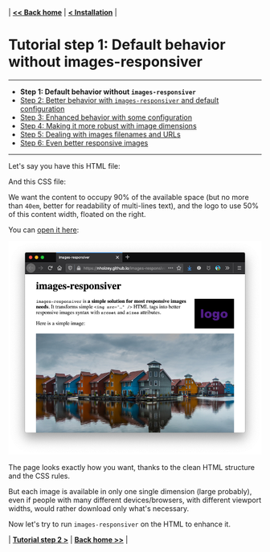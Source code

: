 | **[<< Back home](/images-responsiver/#documentation)** | **[< Installation](/images-responsiver/installation.html)** |

# Tutorial step 1: Default behavior without images-responsiver

----

- **Step 1: Default behavior without `images-responsiver`**
- [Step 2: Better behavior with `images-responsiver` and default configuration](https://nhoizey.github.io/images-responsiver/tutorial-02-images-responsiver-default.html)
- [Step 3: Enhanced behavior with some configuration](https://nhoizey.github.io/images-responsiver/tutorial-03-images-responsiver-simple-configuration.html)
- [Step 4: Making it more robust with image dimensions](https://nhoizey.github.io/images-responsiver/tutorial-04-images-dimensions.html)
- [Step 5: Dealing with images filenames and URLs](https://nhoizey.github.io/images-responsiver/tutorial-05-images-urls.html)
- [Step 6: Even better responsive images](https://nhoizey.github.io/images-responsiver/tutorial-06-even-better-responsive-images.html)

----

Let's say you have this HTML file:

<script src="https://gist-it.appspot.com/github/nhoizey/images-responsiver/raw/master/docs/examples/01-without-images-responsiver/page.html?footer=minimal"></script>

And this CSS file:

<script src="https://gist-it.appspot.com/github/nhoizey/images-responsiver/raw/master/docs/examples/01-without-images-responsiver/styles.css?footer=minimal"></script>

We want the content to occupy 90% of the available space (but no more than `40em`, better for readability of multi-lines text), and the logo to use 50% of this content width, floated on the right.

You can [open it here](https://nhoizey.github.io/images-responsiver/examples/01-without-images-responsiver/page.html):

![A screenshot of the example page](example-screenshot.png)

The page looks exactly how you want, thanks to the clean HTML structure and the CSS rules.

But each image is available in only one single dimension (large probably), even if people with many different devices/browsers, with different viewport widths, would rather download only what's necessary.

Now let's try to run `images-responsiver` on the HTML to enhance it.

| **[Tutorial step 2 >](/images-responsiver/tutorial-02-images-responsiver-default.html)** | **[Back home >>](/images-responsiver/#documentation)** |
